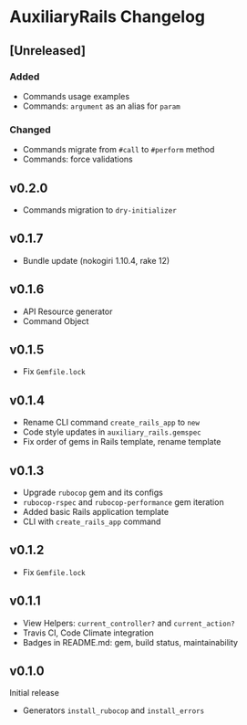 # AuxiliaryRails Changelog

## [Unreleased]

### Added
- Commands usage examples
- Commands: `argument` as an alias for `param`

### Changed
- Commands migrate from `#call` to `#perform` method
- Commands: force validations

## v0.2.0

* Commands migration to `dry-initializer`

## v0.1.7

* Bundle update (nokogiri 1.10.4, rake 12)

## v0.1.6

* API Resource generator
* Command Object

## v0.1.5

* Fix `Gemfile.lock`

## v0.1.4

* Rename CLI command `create_rails_app` to `new`
* Code style updates in `auxiliary_rails.gemspec`
* Fix order of gems in Rails template, rename template

## v0.1.3

* Upgrade `rubocop` gem and its configs
* `rubocop-rspec` and `rubocop-performance` gem iteration
* Added basic Rails application template
* CLI with `create_rails_app` command

## v0.1.2

* Fix `Gemfile.lock`

## v0.1.1

* View Helpers: `current_controller?` and `current_action?`
* Travis CI, Code Climate integration
* Badges in README.md: gem, build status, maintainability

## v0.1.0

Initial release

* Generators `install_rubocop` and `install_errors`
